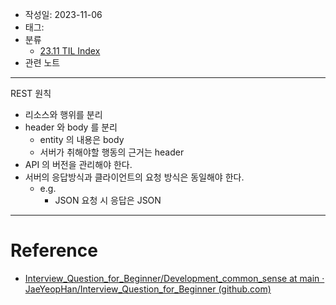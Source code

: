 - 작성일: 2023-11-06
- 태그: 
- 분류
    - [23.11 TIL Index](23.11%20TIL%20Index.md)
- 관련 노트

---

REST 원칙

- 리소스와 행위를 분리
- header 와 body 를 분리
    - entity 의 내용은 body
    - 서버가 취해야할 행동의 근거는 header
- API 의 버전을 관리해야 한다.
- 서버의 응답방식과 클라이언트의 요청 방식은 동일해야 한다.
    - e.g.
        - JSON 요청 시 응답은 JSON

---

# Reference

- [Interview_Question_for_Beginner/Development_common_sense at main · JaeYeopHan/Interview_Question_for_Beginner (github.com)](https://github.com/JaeYeopHan/Interview_Question_for_Beginner/tree/main/Development_common_sense)